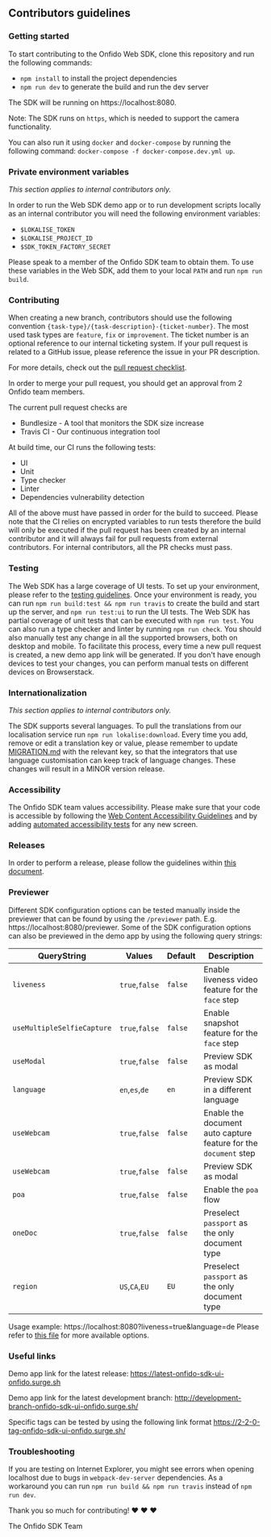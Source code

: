 ## Contributors guidelines

### Getting started
To start contributing to the Onfido Web SDK, clone this repository and run the following commands:

- `npm install` to install the project dependencies
- `npm run dev` to generate the build and run the dev server

The SDK will be running on https://localhost:8080.

Note: The SDK runs on `https`, which is needed to support the camera functionality.

You can also run it using `docker` and `docker-compose` by running the following command: `docker-compose -f docker-compose.dev.yml up`.

### Private environment variables
_This section applies to internal contributors only._

In order to run the Web SDK demo app or to run development scripts locally as an internal contributor you will need the following environment variables:
- `$LOKALISE_TOKEN`
- `$LOKALISE_PROJECT_ID`
- `$SDK_TOKEN_FACTORY_SECRET`

Please speak to a member of the Onfido SDK team to obtain them. To use these variables in the Web SDK, add them to your local `PATH` and run `npm run build`.

### Contributing
When creating a new branch, contributors should use the following convention `{task-type}/{task-description}-{ticket-number}`.
The most used task types are `feature`, `fix` or `improvement`. The ticket number is an optional reference to our internal ticketing system.
If your pull request is related to a GitHub issue, please reference the issue in your PR description.

For more details, check out the [pull request checklist](./.github/PULL_REQUEST_TEMPLATE.md).

In order to merge your pull request, you should get an approval from 2 Onfido team members.

The current pull request checks are
- Bundlesize - A tool that monitors the SDK size increase
- Travis CI - Our continuous integration tool

At build time, our CI runs the following tests:
- UI
- Unit
- Type checker
- Linter
- Dependencies vulnerability detection

All of the above must have passed in order for the build to succeed. Please note that the CI relies on encrypted variables to run tests therefore the build will only be executed if the pull request has been created by an internal contributor and it will always fail for pull requests from external contributors.
For internal contributors, all the PR checks must pass.


### Testing
The Web SDK has a large coverage of UI tests. To set up your environment, please refer to the [testing guidelines](./test/TESTING_GUIDELINES.md).
Once your environment is ready, you can run `npm run build:test && npm run travis` to create the build and start up the server, and `npm run test:ui` to run the UI tests.
The Web SDK has partial coverage of unit tests that can be executed with `npm run test`.
You can also run a type checker and linter by running `npm run check`.
You should also manually test any change in all the supported browsers, both on desktop and mobile. To facilitate this process, every time a new pull request is created, a new demo app link will be generated. If you don't have enough devices to test your changes, you can perform manual tests on different devices on Browserstack.

### Internationalization

_This section applies to internal contributors only._

The SDK supports several languages. To pull the translations from our localisation service run `npm run lokalise:download`.
Every time you add, remove or edit a translation key or value, please remember to update [MIGRATION.md](MIGRATION.md) with the relevant key, so that the integrators that use language customisation can keep track of language changes. These changes will result in a MINOR version release.

### Accessibility
The Onfido SDK team values accessibility. Please make sure that your code is accessible
by following the [Web Content Accessibility Guidelines](https://www.w3.org/WAI/standards-guidelines/wcag/) and by adding [automated accessibility tests](test/utils/accessibility.js) for any new screen.

### Releases

In order to perform a release, please follow the guidelines within [this document](release/RELEASE_GUIDELINES.md).

### Previewer

Different SDK configuration options can be tested manually inside the previewer that can be found by using the `/previewer` path. E.g. https://localhost:8080/previewer.
Some of the SDK configuration options can also be previewed in the demo app by using the following query strings:

| QueryString                | Values         | Default | Description                                                       |
|----------------------------|----------------|---------|-------------------------------------------------------------------|
| `liveness`                 | `true`,`false` | `false` | Enable liveness video feature for the `face` step                 |
| `useMultipleSelfieCapture` | `true`,`false` | `false` | Enable snapshot feature for the `face` step                       |
| `useModal`                 | `true`,`false` | `false` | Preview SDK as modal                                              |
| `language`                 | `en`,`es`,`de` | `en`    | Preview SDK in a different language                               |
| `useWebcam`                | `true`,`false` | `false` | Enable the document auto capture feature for the `document` step  |
| `useWebcam`                | `true`,`false` | `false` | Preview SDK as modal                                              |
| `poa`                      | `true`,`false` | `false` | Enable the `poa` flow                                             |
| `oneDoc`                   | `true`,`false` | `false` | Preselect `passport` as the only document type                    |
| `region`                   | `US`,`CA`,`EU` | `EU`    | Preselect `passport` as the only document type                    |

Usage example: https://localhost:8080?liveness=true&language=de
Please refer to [this file](./src/demo/demoUtils.js) for more available options.

### Useful links
Demo app link for the latest release: https://latest-onfido-sdk-ui-onfido.surge.sh

Demo app link for the latest development branch: http://development-branch-onfido-sdk-ui-onfido.surge.sh/

Specific tags can be tested by using the following link format https://2-2-0-tag-onfido-sdk-ui-onfido.surge.sh/

### Troubleshooting

If you are testing on Internet Explorer, you might see errors when opening localhost due to bugs in `webpack-dev-server` dependencies. As a workaround you can run `npm run build && npm run travis` instead of `npm run dev`.


Thank you so much for contributing! :heart: :heart: :heart:

The Onfido SDK Team